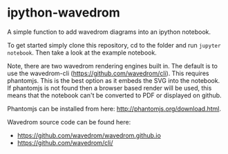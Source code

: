 ipython-wavedrom
================

A simple function to add wavedrom diagrams into an ipython notebook.

To get started simply clone this repository, cd to the folder and run ```jupyter notebook```.
Then take a look at the example notebook.

Note, there are two wavedrom rendering engines built in. The default is to use the
wavedrom-cli (https://github.com/wavedrom/cli). This requires phantomjs. This is the
best option as it embeds the SVG into the notebook. If phantomjs is not found then a
browser based render will be used, this means that the notebook can't be converted to
PDF or displayed on github.

Phantomjs can be installed from here: http://phantomjs.org/download.html.

Wavedrom source code can be found here:

* https://github.com/wavedrom/wavedrom.github.io
* https://github.com/wavedrom/cli/
